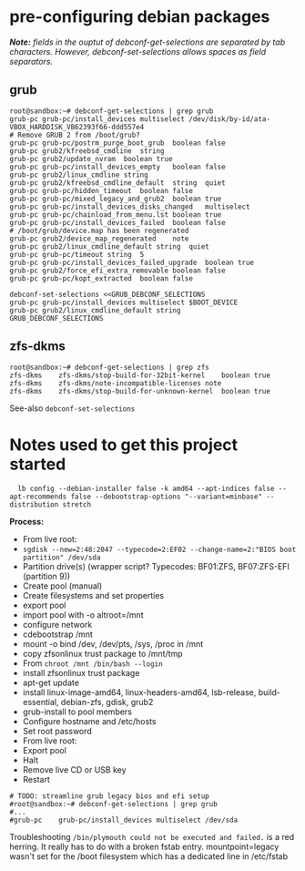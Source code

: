 # pre-configuring debian packages

***Note:*** *fields in the ouptut of debconf-get-selections are separated by tab characters.  However, debconf-set-selections allows spaces as field separators.* 

## grub
```
root@sandbox:~# debconf-get-selections | grep grub
grub-pc	grub-pc/install_devices	multiselect	/dev/disk/by-id/ata-VBOX_HARDDISK_VB62393f66-ddd557e4
# Remove GRUB 2 from /boot/grub?
grub-pc	grub-pc/postrm_purge_boot_grub	boolean	false
grub-pc	grub2/kfreebsd_cmdline	string	
grub-pc	grub2/update_nvram	boolean	true
grub-pc	grub-pc/install_devices_empty	boolean	false
grub-pc	grub2/linux_cmdline	string	
grub-pc	grub2/kfreebsd_cmdline_default	string	quiet
grub-pc	grub-pc/hidden_timeout	boolean	false
grub-pc	grub-pc/mixed_legacy_and_grub2	boolean	true
grub-pc	grub-pc/install_devices_disks_changed	multiselect	
grub-pc	grub-pc/chainload_from_menu.lst	boolean	true
grub-pc	grub-pc/install_devices_failed	boolean	false
# /boot/grub/device.map has been regenerated
grub-pc	grub2/device_map_regenerated	note	
grub-pc	grub2/linux_cmdline_default	string	quiet
grub-pc	grub-pc/timeout	string	5
grub-pc	grub-pc/install_devices_failed_upgrade	boolean	true
grub-pc	grub2/force_efi_extra_removable	boolean	false
grub-pc	grub-pc/kopt_extracted	boolean	false
```

```
debconf-set-selections <<GRUB_DEBCONF_SELECTIONS
grub-pc	grub-pc/install_devices	multiselect	$BOOT_DEVICE
grub-pc	grub2/linux_cmdline_default	string
GRUB_DEBCONF_SELECTIONS
```

## zfs-dkms
```
root@sandbox:~# debconf-get-selections | grep zfs
zfs-dkms	zfs-dkms/stop-build-for-32bit-kernel	boolean	true
zfs-dkms	zfs-dkms/note-incompatible-licenses	note	
zfs-dkms	zfs-dkms/stop-build-for-unknown-kernel	boolean	true
```

See-also `debconf-set-selections`

# Notes used to get this project started

```
  lb config --debian-installer false -k amd64 --apt-indices false --apt-recommends false --debootstrap-options "--variant=minbase" --distribution stretch
```
  
**Process:**

* From live root:
* `sgdisk --new=2:48:2047 --typecode=2:EF02 --change-name=2:"BIOS boot partition" /dev/sda`
* Partition drive(s) (wrapper script? Typecodes: BF01:ZFS, BF07:ZFS-EFI (partition 9))
* Create pool (manual)
* Create filesystems and set properties
* export pool
* import pool with -o altroot=/mnt
* configure network
* cdebootstrap /mnt
* mount -o bind /dev, /dev/pts, /sys, /proc in /mnt
* copy zfsonlinux trust package to /mnt/tmp
* From `chroot /mnt /bin/bash --login`
* install zfsonlinux trust package
* apt-get update
* install linux-image-amd64, linux-headers-amd64, lsb-release, build-essential, debian-zfs, gdisk, grub2
* grub-install to pool members
* Configure hostname and /etc/hosts
* Set root password
* From live root:
* Export pool
* Halt
* Remove live CD or USB key
* Restart

```
# TODO: streamline grub legacy bios and efi setup
#root@sandbox:~# debconf-get-selections | grep grub
#...
#grub-pc	grub-pc/install_devices	multiselect	/dev/sda
```

Troubleshooting
`/bin/plymouth could not be executed and failed.` is a red herring.  It really has to do with a broken fstab entry.
mountpoint=legacy wasn't set for the /boot filesystem which has a dedicated line in /etc/fstab